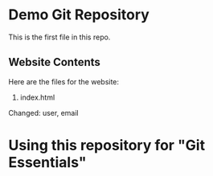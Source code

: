 # Demo Git Repository

This is the first file in this repo.

## Website Contents

Here are the files for the website:

1. index.html

Changed:
user, email

# Using this repository for "Git Essentials"
